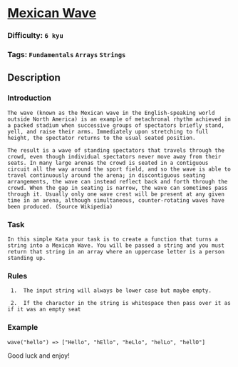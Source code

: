 # [Mexican Wave](https://www.codewars.com/kata/58f5c63f1e26ecda7e000029)

### Difficulty: `6 kyu`

### Tags: `Fundamentals` `Arrays` `Strings`

## Description

### Introduction

```
The wave (known as the Mexican wave in the English-speaking world outside North America) is an example of metachronal rhythm achieved in a packed stadium when successive groups of spectators briefly stand, yell, and raise their arms. Immediately upon stretching to full height, the spectator returns to the usual seated position.

The result is a wave of standing spectators that travels through the crowd, even though individual spectators never move away from their seats. In many large arenas the crowd is seated in a contiguous circuit all the way around the sport field, and so the wave is able to travel continuously around the arena; in discontiguous seating arrangements, the wave can instead reflect back and forth through the crowd. When the gap in seating is narrow, the wave can sometimes pass through it. Usually only one wave crest will be present at any given time in an arena, although simultaneous, counter-rotating waves have been produced. (Source Wikipedia)
```

### Task

```
In this simple Kata your task is to create a function that turns a string into a Mexican Wave. You will be passed a string and you must return that string in an array where an uppercase letter is a person standing up. 
```

### Rules

```
 1.  The input string will always be lower case but maybe empty.

 2.  If the character in the string is whitespace then pass over it as if it was an empty seat
```

### Example

```
wave("hello") => ["Hello", "hEllo", "heLlo", "helLo", "hellO"]
```

Good luck and enjoy!
